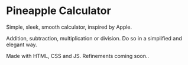 # Pineapple Calculator
Simple, sleek, smooth calculator, inspired by Apple.

Addition, subtraction, multiplication or division. Do so in a simplified and elegant way. 

Made with HTML, CSS and JS. Refinements coming soon..
